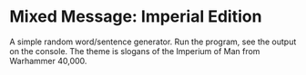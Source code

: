 # Mixed Message: Imperial Edition

A simple random word/sentence generator. Run the program, see the output on the console. The theme is slogans of the Imperium of Man from Warhammer 40,000.